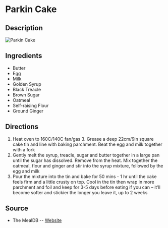 # Parkin Cake

## Description
![Parkin Cake](https://www.themealdb.com/images/media/meals/qxuqtt1511724269.jpg "Parkin Cake")

## Ingredients
- Butter
- Egg
- Milk
- Golden Syrup
- Black Treacle
- Brown Sugar
- Oatmeal
- Self-raising Flour
- Ground Ginger

## Directions
1. Heat oven to 160C/140C fan/gas 3. Grease a deep 22cm/9in square cake tin and line with baking parchment. Beat the egg and milk together with a fork
2. Gently melt the syrup, treacle, sugar and butter together in a large pan until the sugar has dissolved. Remove from the heat. Mix together the oatmeal, flour and ginger and stir into the syrup mixture, followed by the egg and milk
3. Pour the mixture into the tin and bake for 50 mins - 1 hr until the cake feels firm and a little crusty on top. Cool in the tin then wrap in more parchment and foil and keep for 3-5 days before eating if you can – it’ll become softer and stickier the longer you leave it, up to 2 weeks

## Source

- The MealDB -- [Website](https://themealdb.com/)
